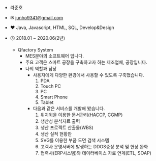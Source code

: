 - 라준호
- ✉ junho9341@gmail.com
- ❤ Java, Javascript, HTML, SQL, Develop&Design

- 🕒 2018.01 ~ 2020.06(2년)
    - Qfactory System
        - MES분야의 소프트웨어 입니다.
        - 주요 고객은 스마트 공장을 구축하고자 하는 제조업체, 공장입니다.
        - 나의 역할과 담당
            - 사용자에게 다양한 환경에서 사용할 수 있도록 구축했습니다.
                1. PDA
                2. Touch PC
                3. PC
                4. Smart Phone
                5. Tablet
            - 다음과 같은 서비스를 개발해 봤습니다.
                1. 위지윅을 이용한 문서관리(HACCP, CGMP)
                2. 생산성 분석자료 출력
                3. 생산 프로젝트 산출물(WBS)
                4. 생산 실적 현황판
                5. SVG를 이용한 부품 도면 검색 시스템
                6. 고객사 운영서버에 발생하는 DDOS증상 분석 및 현상 완화
                7. 협력사(ERP시스템)와 데이터베이스 자료 연계(ETL, SOAP)